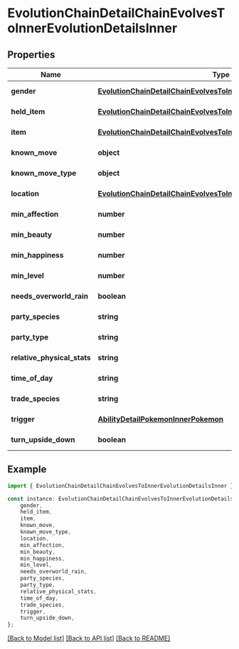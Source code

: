 # EvolutionChainDetailChainEvolvesToInnerEvolutionDetailsInner


## Properties

Name | Type | Description | Notes
------------ | ------------- | ------------- | -------------
**gender** | [**EvolutionChainDetailChainEvolvesToInnerEvolutionDetailsInnerGender**](EvolutionChainDetailChainEvolvesToInnerEvolutionDetailsInnerGender.md) |  | [default to undefined]
**held_item** | [**EvolutionChainDetailChainEvolvesToInnerEvolutionDetailsInnerGender**](EvolutionChainDetailChainEvolvesToInnerEvolutionDetailsInnerGender.md) |  | [default to undefined]
**item** | [**EvolutionChainDetailChainEvolvesToInnerEvolutionDetailsInnerGender**](EvolutionChainDetailChainEvolvesToInnerEvolutionDetailsInnerGender.md) |  | [default to undefined]
**known_move** | **object** |  | [default to undefined]
**known_move_type** | **object** |  | [default to undefined]
**location** | [**EvolutionChainDetailChainEvolvesToInnerEvolutionDetailsInnerGender**](EvolutionChainDetailChainEvolvesToInnerEvolutionDetailsInnerGender.md) |  | [default to undefined]
**min_affection** | **number** |  | [default to undefined]
**min_beauty** | **number** |  | [default to undefined]
**min_happiness** | **number** |  | [default to undefined]
**min_level** | **number** |  | [default to undefined]
**needs_overworld_rain** | **boolean** |  | [default to undefined]
**party_species** | **string** |  | [default to undefined]
**party_type** | **string** |  | [default to undefined]
**relative_physical_stats** | **string** |  | [default to undefined]
**time_of_day** | **string** |  | [default to undefined]
**trade_species** | **string** |  | [default to undefined]
**trigger** | [**AbilityDetailPokemonInnerPokemon**](AbilityDetailPokemonInnerPokemon.md) |  | [default to undefined]
**turn_upside_down** | **boolean** |  | [default to undefined]

## Example

```typescript
import { EvolutionChainDetailChainEvolvesToInnerEvolutionDetailsInner } from './api';

const instance: EvolutionChainDetailChainEvolvesToInnerEvolutionDetailsInner = {
    gender,
    held_item,
    item,
    known_move,
    known_move_type,
    location,
    min_affection,
    min_beauty,
    min_happiness,
    min_level,
    needs_overworld_rain,
    party_species,
    party_type,
    relative_physical_stats,
    time_of_day,
    trade_species,
    trigger,
    turn_upside_down,
};
```

[[Back to Model list]](../README.md#documentation-for-models) [[Back to API list]](../README.md#documentation-for-api-endpoints) [[Back to README]](../README.md)

